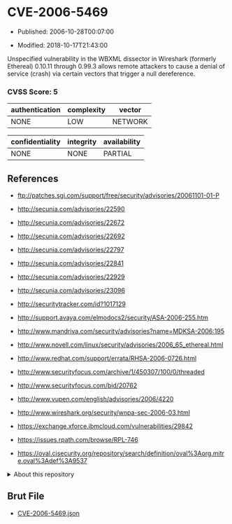# CVE-2006-5469

- Published: 2006-10-28T00:07:00

- Modified: 2018-10-17T21:43:00

Unspecified vulnerability in the WBXML dissector in Wireshark (formerly Ethereal) 0.10.11 through 0.99.3 allows remote attackers to cause a denial of service (crash) via certain vectors that trigger a null dereference.

### CVSS Score: **5**

| authentication | complexity | vector |
| --- | --- | --- |
| NONE | LOW | NETWORK |

| confidentiality | integrity | availability |
| --- | --- | --- |
| NONE | NONE | PARTIAL |

## References

* ftp://patches.sgi.com/support/free/security/advisories/20061101-01-P

* http://secunia.com/advisories/22590

* http://secunia.com/advisories/22672

* http://secunia.com/advisories/22692

* http://secunia.com/advisories/22797

* http://secunia.com/advisories/22841

* http://secunia.com/advisories/22929

* http://secunia.com/advisories/23096

* http://securitytracker.com/id?1017129

* http://support.avaya.com/elmodocs2/security/ASA-2006-255.htm

* http://www.mandriva.com/security/advisories?name=MDKSA-2006:195

* http://www.novell.com/linux/security/advisories/2006_65_ethereal.html

* http://www.redhat.com/support/errata/RHSA-2006-0726.html

* http://www.securityfocus.com/archive/1/450307/100/0/threaded

* http://www.securityfocus.com/bid/20762

* http://www.vupen.com/english/advisories/2006/4220

* http://www.wireshark.org/security/wnpa-sec-2006-03.html

* https://exchange.xforce.ibmcloud.com/vulnerabilities/29842

* https://issues.rpath.com/browse/RPL-746

* https://oval.cisecurity.org/repository/search/definition/oval%3Aorg.mitre.oval%3Adef%3A9537

<details>
<summary>About this repository</summary> 

  This repository is part of the project [Live Hack CVE](https://github.com/Live-Hack-CVE). Main website can be found [www.live-hack.org](https://www.live-hack.org) 
  
  Made by [Sn0wAlice](https://github.com/Sn0wAlice) for the people that care about security and need to have a feed of the latest CVEs. Hope you enjoy it, don't forget to star the repo and follow me on [Twitter](https://twitter.com/Sn0wAlice) and [Github](https://github.com/Sn0wAlice). And that is my [personnal website](https://www.alice-snow.me/)

  - [Home Page](https://github.com/Live-Hack-CVE)
  - [Framework](https://github.com/Live-Hack-CVE/cve-framework)
  - [CVE database](https://github.com/Live-Hack-CVE/full_database)
  - [Changelog](https://github.com/Live-Hack-CVE/Changelog)
</details>

## Brut File

* [CVE-2006-5469.json](https://raw.githubusercontent.com/Live-Hack-CVE/full_database/main/cves/2006/CVE-2006-5469.json)

